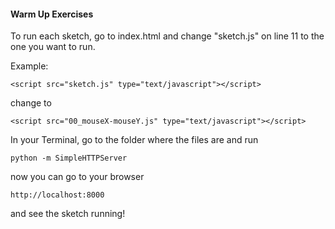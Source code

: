 #### Warm Up Exercises

To run each sketch, go to index.html and change 
"sketch.js" on line 11 to the one you want to run.

Example:
  
  `<script src="sketch.js" type="text/javascript"></script>`

change to
  
  `<script src="00_mouseX-mouseY.js" type="text/javascript"></script>`


In your Terminal, go to the folder where the files are and run

`python -m SimpleHTTPServer`

now you can go to your browser

`http://localhost:8000`

and see the sketch running!